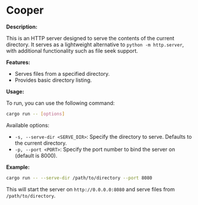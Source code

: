 # Cooper

**Description:**

This is an HTTP server designed to serve the contents of the current directory. It serves as a lightweight alternative to `python -m http.server`, with additional functionality such as file seek support.

**Features:**
- Serves files from a specified directory.
- Provides basic directory listing.

**Usage:**

To run, you can use the following command:

```bash
cargo run -- [options]
```

Available options:
- `-s, --serve-dir <SERVE_DIR>`: Specify the directory to serve. Defaults to the current directory.
- `-p, --port <PORT>`: Specify the port number to bind the server on (default is 8000).

**Example:**

```bash
cargo run -- --serve-dir /path/to/directory --port 8080
```

This will start the server on `http://0.0.0.0:8080` and serve files from `/path/to/directory`.
